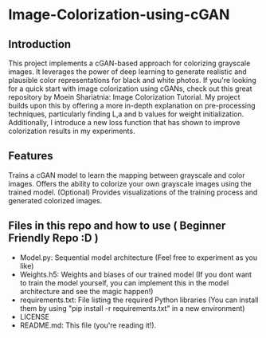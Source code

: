# Image-Colorization-using-cGAN

## Introduction
This project implements a cGAN-based approach for colorizing grayscale images. It leverages the power of deep learning to generate realistic and plausible color representations for black and white photos. If you're looking for a quick start with image colorization using cGANs, check out this great repository by Moein Shariatnia: Image Colorization Tutorial. My project builds upon this by offering a more in-depth explanation on pre-processing techniques, particularly finding L,a and b values  for weight initialization. Additionally, I introduce a new loss function that has shown to improve colorization results in my experiments.

## Features

Trains a cGAN model to learn the mapping between grayscale and color images.
Offers the ability to colorize your own grayscale images using the trained model.
(Optional) Provides visualizations of the training process and generated colorized images.

## Files in this repo and how to use ( Beginner Friendly Repo :D )

* Model.py: Sequential model architecture (Feel free to experiment as you like)
* Weights.h5: Weights and biases of our trained model (If you dont want to train the model yourself, you can implement this in the model architecture and see the magic happen!)
* requirements.txt: File listing the required Python libraries (You can install them by using "pip install -r requirements.txt"  in a new environment)
* LICENSE
* README.md: This file (you're reading it!).
